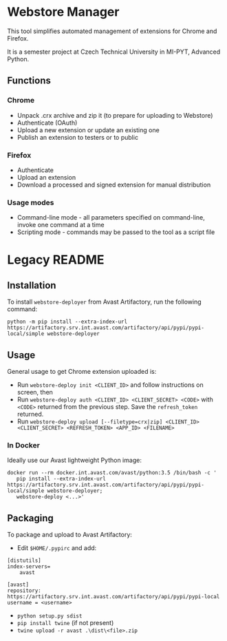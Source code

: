 # Webstore Manager

This tool simplifies automated management of extensions for Chrome and Firefox. 

It is a semester project at Czech Technical University in MI-PYT, Advanced Python.

## Functions
### Chrome
* Unpack .crx archive and zip it (to prepare for uploading to Webstore)
* Authenticate (OAuth)
* Upload a new extension or update an existing one
* Publish an extension to testers or to public

### Firefox
* Authenticate
* Upload an extension
* Download a processed and signed extension for manual distribution

### Usage modes
* Command-line mode - all parameters specified on command-line, invoke one command at a time
* Scripting mode - commands may be passed to the tool as a script file



# Legacy README

## Installation
To install `webstore-deployer` from Avast Artifactory, run the following command:

```python -m pip install --extra-index-url https://artifactory.srv.int.avast.com/artifactory/api/pypi/pypi-local/simple webstore-deployer```

## Usage
General usage to get Chrome extension uploaded is:
* Run ```webstore-deploy init <CLIENT_ID>``` and follow instructions on screen, then
* Run ```webstore-deploy auth <CLIENT_ID> <CLIENT_SECRET> <CODE>``` with `<CODE>` returned from the previous step. Save the `refresh_token` returned.
* Run ```webstore-deploy upload [--filetype=crx|zip] <CLIENT_ID> <CLIENT_SECRET> <REFRESH_TOKEN> <APP_ID> <FILENAME>```

### In Docker
Ideally use our Avast lightweight Python image:
```
docker run --rm docker.int.avast.com/avast/python:3.5 /bin/bash -c '
   pip install --extra-index-url https://artifactory.srv.int.avast.com/artifactory/api/pypi/pypi-local/simple webstore-deployer;
   webstore-deploy <...>'
```

## Packaging
To package and upload to Avast Artifactory:
* Edit `$HOME/.pypirc` and add:

```
[distutils]
index-servers=
    avast

[avast]
repository: https://artifactory.srv.int.avast.com/artifactory/api/pypi/pypi-local
username = <username>
```
* `python setup.py sdist`
* `pip install twine` (if not present)
* `twine upload -r avast .\dist\<file>.zip`
